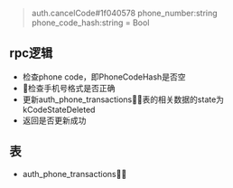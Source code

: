 > auth.cancelCode#1f040578 phone_number:string phone_code_hash:string = Bool

## rpc逻辑
- 检查phone code，即PhoneCodeHash是否空
- 检查手机号格式是否正确
- 更新auth_phone_transactions表的相关数据的state为kCodeStateDeleted
- 返回是否更新成功

## 表
- auth_phone_transactions